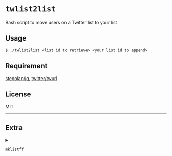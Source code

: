 # `twlist2list`

Bash script to move users on a Twitter list to your list

## Usage

```shellsession
$ ./twlist2list <list id to retrieve> <your list id to append>
```

## Requirement

[stedolan/jq](https://github.com/stedolan/jq), [twitter/twurl](https://github.com/twitter/twurl)

## License

MIT

---

## Extra

<details>
<summary>

`mklistff`

</summary>

Bash script to make all followings/followers jsonl of a user

## Usage

```shellsession
# make: `<screen name>.followings.jsonl`, `<screen name>.followers.jsonl`
$ ./mklistff <screen name>
```

## Requirement

[stedolan/jq](https://github.com/stedolan/jq), [twitter/twurl](https://github.com/twitter/twurl)

## License

MIT

</details>
